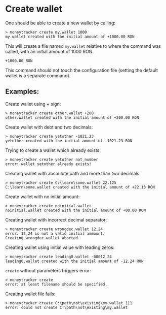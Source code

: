 Create wallet
=============

One should be able to create a new wallet by calling:
```
> moneytracker create my.wallet 1000
my.wallet created with the initial amount of +1000.00 RON
```

This will create a file named `my.wallet` relative to where the command was
called, with an initial amount of 1000 RON.
```
+1000.00 RON

```

This command should not touch the configuration file (setting the default
wallet is a separate command).

Examples:
---------------
Create wallet using + sign:
```
> moneytracker create other.wallet +200
other.wallet created with the initial amount of +200.00 RON
```

Create wallet with debt and two decimals:
```
> moneytracker create yetother -1021.23
yetother created with the initial amount of -1021.23 RON
```

Trying to create a wallet which already exists:
```
> moneytracker create yetother not_number
error: wallet yetother already exists!
```

Creating wallet with absoulute path and more than two decimals
```
> moneytracker create C:\learn\some.wallet 22.125
C:\learn\some.wallet created with the initial amount of +22.13 RON
```

Create wallet with no initial amount:
```
> moneytracker create noinitial.wallet
noinitial.wallet created with the initial amount of +00.00 RON
```

Creating wallet with incorrect decimal separator:
```
> moneytracker create wrongdec.wallet 12,24
error: 12,24 is not a valid initial ammount.
Creating wrongdec.wallet aborted.
```

Creating wallet using initial value with leading zeros:
```
> moneytracker create leading0.wallet -00012.24
leading0.wallet created with the initial amount of -12.24 RON
```

`create` without parameters triggers error:
```
> moneytracker create
error: at least filename should be specified.
```

Creating wallet file fails:
```
> moneytracker create C:\path\not\existing\my.wallet 111
error: could not create C:\path\not\existing\my.wallet
```
